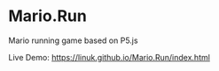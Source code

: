 # Mario.Run
Mario running game based on P5.js

Live Demo: https://linuk.github.io/Mario.Run/index.html

